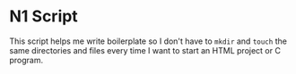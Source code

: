 # N1 Script

This script helps me write boilerplate so I don't have to `mkdir` and `touch` the same directories and files every time I want to start an HTML project or C program.


